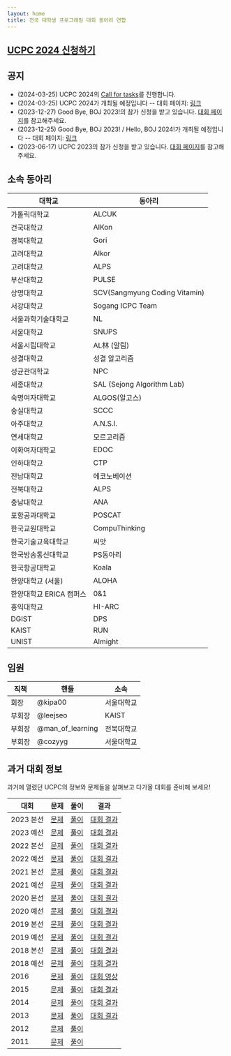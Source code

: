 ```yaml
---
layout: home
title: 전국 대학생 프로그래밍 대회 동아리 연합
---
```


## [UCPC 2024 신청하기](https://2024.ucpc.me)

## 공지
- (2024-03-25) UCPC 2024의 [Call for tasks](https://2024.ucpc.me/tasks/)를 진행합니다.
- (2024-03-25) UCPC 2024가 개최될 예정입니다 -- 대회 페이지: [링크](https://2024.ucpc.me)
- (2023-12-27) Good Bye, BOJ 2023!의 참가 신청을 받고 있습니다. [대회 페이지](https://2023w.ucpc.me)를 참고해주세요.
- (2023-12-25) Good Bye, BOJ 2023! / Hello, BOJ 2024!가 개최될 예정입니다 -- 대회 페이지: [링크](https://2023w.ucpc.me/)
- (2023-06-17) UCPC 2023의 참가 신청을 받고 있습니다. [대회 페이지](https://2023.ucpc.me)를 참고해주세요.

## 소속 동아리

| 대학교 | 동아리 |
| ---- | ----- |
| 가톨릭대학교 | ALCUK |
| 건국대학교 | AlKon |
| 경북대학교 | Gori |
| 고려대학교 | Alkor |
| 고려대학교 | ALPS |
| 부산대학교 | PULSE |
| 상명대학교 | SCV(Sangmyung Coding Vitamin) |
| 서강대학교 | Sogang ICPC Team |
| 서울과학기술대학교 | NL |
| 서울대학교 | SNUPS |
| 서울시립대학교 | AL林 (알림) |
| 성결대학교 | 성결 알고리즘 |
| 성균관대학교 | NPC |
| 세종대학교 | SAL (Sejong Algorithm Lab) |
| 숙명여자대학교 | ALGOS(알고스) |
| 숭실대학교 | SCCC |
| 아주대학교 | A.N.S.I. |
| 연세대학교 | 모르고리즘 |
| 이화여자대학교 | EDOC |
| 인하대학교 | CTP |
| 전남대학교 | 에코노베이션 |
| 전북대학교 | ALPS |
| 충남대학교 | ANA |
| 포항공과대학교 | POSCAT |
| 한국교원대학교 | CompuThinking |
| 한국기술교육대학교 | 씨앗 |
| 한국방송통신대학교 | PS동아리 |
| 한국항공대학교 | Koala |
| 한양대학교 (서울) | ALOHA |
| 한양대학교 ERICA 캠퍼스 | 0&1 |
| 홍익대학교 | HI-ARC |
| DGIST | DPS |
| KAIST | RUN |
| UNIST | Almight |

## 임원

| 직책 | 핸들 | 소속 |
| --- | --- | -------- |
| 회장 | @kipa00 | 서울대학교 |
| 부회장 | @leejseo | KAIST |
| 부회장 | @man_of_learning | 전북대학교 |
| 부회장 | @cozyyg | 서울대학교 |


## 과거 대회 정보

과거에 열렸던 UCPC의 정보와 문제들을 살펴보고 다가올 대회를 준비해 보세요!

| 대회      |   문제   |    풀이    |     결과   |
| --------- | :----------------------------------------------------------------------------------------------------------------------: | :-------------------------------------------------------------------: | :------------------------------------------------------------------------------------: |
| 2023 본선 |                                   [문제](https://www.acmicpc.net/category/detail/3630)                                   | [풀이](https://static.ucpc.me/files/2023/ucpc23-finals-solutions.pdf) |               [대회 결과](https://www.acmicpc.net/contest/spotboard/1069)              |
| 2023 예선 |                                   [문제](https://www.acmicpc.net/category/detail/3613)                                   | [풀이](https://static.ucpc.me/files/2023/ucpc23-prelim-solutions.pdf) |               [대회 결과](https://www.acmicpc.net/contest/spotboard/1067)              |
| 2022 본선 |                                   [문제](https://www.acmicpc.net/category/detail/3147)                                   | [풀이](https://static.ucpc.me/files/2022/ucpc22-finals-solutions.pdf) |               [대회 결과](https://www.acmicpc.net/contest/spotboard/828)               |
| 2022 예선 |                                   [문제](https://www.acmicpc.net/category/detail/3138)                                   | [풀이](https://static.ucpc.me/files/2022/ucpc22-prelim-solutions.pdf) |               [대회 결과](https://www.acmicpc.net/contest/spotboard/827)               |
| 2021 본선 |                                   [문제](https://www.acmicpc.net/category/detail/2743)                                   | [풀이](https://static.ucpc.me/files/2021/ucpc21-finals-solutions.pdf) |               [대회 결과](https://www.acmicpc.net/contest/spotboard/670)               |
| 2021 예선 |                                   [문제](https://www.acmicpc.net/category/detail/2692)                                   | [풀이](https://static.ucpc.me/files/2021/ucpc21-prelim-solutions.pdf) |               [대회 결과](https://www.acmicpc.net/contest/spotboard/668)               |
| 2020 본선 |                                   [문제](https://www.acmicpc.net/category/detail/2272)                                   | [풀이](https://static.ucpc.me/files/2020/ucpc20-finals-solutions.pdf) |               [대회 결과](https://www.acmicpc.net/contest/spotboard/524)               |
| 2020 예선 |                                   [문제](https://www.acmicpc.net/category/detail/2270)                                   | [풀이](https://static.ucpc.me/files/2020/ucpc20-prelim-solutions.pdf) |               [대회 결과](https://www.acmicpc.net/contest/spotboard/521)               |
| 2019 본선 |                                   [문제](https://www.acmicpc.net/category/detail/2054)                                   |    [풀이](https://static.ucpc.me/files/2019/ucpc-2019-finals.pdf)     |               [대회 결과](https://www.acmicpc.net/contest/spotboard/450)               |
| 2019 예선 |                                   [문제](https://www.acmicpc.net/category/detail/2053)                                   |    [풀이](https://static.ucpc.me/files/2019/ucpc-2019-prelim.pdf)     |               [대회 결과](https://www.acmicpc.net/contest/spotboard/449)               |
| 2018 본선 |                                   [문제](https://www.acmicpc.net/category/detail/1893)                                   |    [풀이](https://static.ucpc.me/files/2018/ucpc-2018-finals.pdf)     |               [대회 결과](https://www.acmicpc.net/contest/spotboard/314)               |
| 2018 예선 |                                   [문제](https://www.acmicpc.net/category/detail/1891)                                   |    [풀이](https://static.ucpc.me/files/2018/ucpc-2018-prelim.pdf)     |               [대회 결과](https://www.acmicpc.net/contest/spotboard/307)               |
| 2016      |                                   [문제](https://www.acmicpc.net/category/detail/1510)                                   |   [풀이](https://static.ucpc.me/files/2016/2016-ucpc-65393552.pdf)    |                [대회 영상](https://www.youtube.com/watch?v=vScs5byLKcc)                |
| 2015      |                                   [문제](https://www.acmicpc.net/category/detail/1358)                                   |       [풀이](https://static.ucpc.me/files/2015/5-51953762.pdf)        |                       [대회 결과](https://ucpc2015.acmicpc.net/)                       |
| 2014      | [문제](https://algospot.com/judge/problem/list/?source=제4회%20전국%20대학생%20프로그래밍%20대회%20동아리%20연합%20대회) |      [풀이](https://static.ucpc.me/files/2014/ucpc2014_sol_.pdf)      |                         [대회 결과](http://140823.hodduc.net/)                         |
| 2013      | [문제](https://algospot.com/judge/problem/list/?source=제3회%20전국%20대학생%20프로그래밍%20대회%20동아리%20연합%20대회) | [풀이](https://static.ucpc.me/files/2013/ucpc-3rd-solution-slide.pdf) | [대회 결과](https://dl.dropboxusercontent.com/s/sk5n8ur0kl7l5gq/ucpc-3rd-standing.png) |
| 2012      |        [문제](https://static.ucpc.me/files/2012/ucpc12-problems.pdf)            |   [풀이](https://static.ucpc.me/files/2012/ucpc12-solutions.pdf) | |
| 2011      |        [문제](https://static.ucpc.me/files/2011/ucpc11-problems.pdf)     |     [풀이](https://static.ucpc.me/files/2011/ucpc-1st-slide.pdf)      |                                                                                        |
